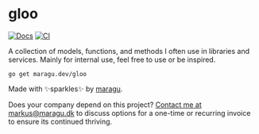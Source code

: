 # gloo

[![Docs](https://pkg.go.dev/badge/maragu.dev/gloo)](https://pkg.go.dev/maragu.dev/gloo)
[![CI](https://github.com/maragudk/gloo/actions/workflows/ci.yml/badge.svg)](https://github.com/maragudk/gloo/actions/workflows/ci.yml)

A collection of models, functions, and methods I often use in libraries and services. Mainly for internal use, feel free to use or be inspired.

```shell
go get maragu.dev/gloo
```

Made with ✨sparkles✨ by [maragu](https://www.maragu.dev/).

Does your company depend on this project? [Contact me at markus@maragu.dk](mailto:markus@maragu.dk?Subject=Supporting%20your%20project) to discuss options for a one-time or recurring invoice to ensure its continued thriving.
